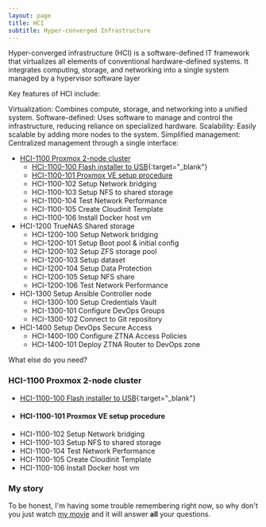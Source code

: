 ```yaml
---
layout: page
title: HCI
subtitle: Hyper-converged Infrastructure
---
```


Hyper-converged infrastructure (HCI) is a software-defined IT framework that virtualizes all elements of conventional hardware-defined systems. It integrates computing, storage, and networking into a single system managed by a hypervisor software layer

Key features of HCI include:

Virtualization: Combines compute, storage, and networking into a unified system.
Software-defined: Uses software to manage and control the infrastructure, reducing reliance on specialized hardware.
Scalability: Easily scalable by adding more nodes to the system.
Simplified management: Centralized management through a single interface:



* [HCI-1100 Proxmox 2-node cluster](#hci-1100-proxmox-2-node-cluster)
  * [HCI-1100-100 Flash installer to USB](https://etcher-docs.balena.io/?&){:target="_blank"}
  * [HCI-1100-101 Proxmox VE setup procedure](#hci-1100-101-proxmox-ve-setup-procedure)
  * HCI-1100-102 Setup Network bridging
  * HCI-1100-103 Setup NFS to shared storage
  * HCI-1100-104 Test Network Performance
  * HCI-1100-105 Create Cloudinit Template
  * HCI-1100-106 Install Docker host vm
* HCI-1200 TrueNAS Shared storage
  * HCI-1200-100 Setup Network bridging
  * HCI-1200-101 Setup Boot pool & initial config
  * HCI-1200-102 Setup ZFS storage pool
  * HCI-1200-103 Setup dataset
  * HCI-1200-104 Setup Data Protection
  * HCI-1200-105 Setup NFS share
  * HCI-1200-106 Test Network Performance
* HCI-1300 Setup Ansible Controller node
  * HCI-1300-100 Setup Credentials Vault
  * HCI-1300-101 Configure DevOps Groups
  * HCI-1300-102 Connect to Git repository
* HCI-1400 Setup DevOps Secure Access
  * HCI-1400-100 Configure ZTNA Access Policies
  * HCI-1400-101 Deploy ZTNA Router to DevOps zone


What else do you need?

### HCI-1100 Proxmox 2-node cluster
  * [HCI-1100-100 Flash installer to USB](https://etcher-docs.balena.io/?&){:target="_blank"}
  * #### HCI-1100-101 Proxmox VE setup procedure
  * HCI-1100-102 Setup Network bridging
  * HCI-1100-103 Setup NFS to shared storage
  * HCI-1100-104 Test Network Performance
  * HCI-1100-105 Create Cloudinit Template
  * HCI-1100-106 Install Docker host vm
### My story

To be honest, I'm having some trouble remembering right now, so why don't you just watch [my movie](https://en.wikipedia.org/wiki/The_Princess_Bride_%28film%29) and it will answer **all** your questions.
